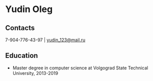 # Yudin Oleg
## Contacts
7-904-776-43-97 | yudin_123@mail.ru
## Education 
* Master degree in computer science at Volgograd State Technical University, 2013-2019

